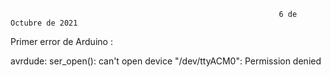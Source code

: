 
                                                                6 de Octubre de 2021
                                                                
Primer error de Arduino :

avrdude: ser_open(): can't open device "/dev/ttyACM0": Permission denied

![]()
